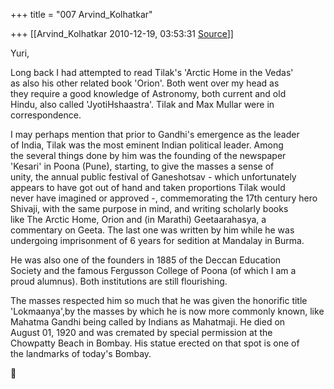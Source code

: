 +++
title = "007 Arvind_Kolhatkar"

+++
[[Arvind_Kolhatkar	2010-12-19, 03:53:31 [Source](https://groups.google.com/g/samskrita/c/oB6GQjCM_cE)]]



Yuri,  
  
Long back I had attempted to read Tilak's 'Arctic Home in the Vedas'  
as also his other related book 'Orion'. Both went over my head as  
they require a good knowledge of Astronomy, both current and old  
Hindu, also called 'JyotiHshaastra'. Tilak and Max Mullar were in  
correspondence.  
  
I may perhaps mention that prior to Gandhi's emergence as the leader  
of India, Tilak was the most eminent Indian political leader. Among  
the several things done by him was the founding of the newspaper  
'Kesari' in Poona (Pune), starting, to give the masses a sense of  
unity, the annual public festival of Ganeshotsav - which unfortunately  
appears to have got out of hand and taken proportions Tilak would  
never have imagined or approved -, commemorating the 17th century hero  
Shivaji, with the same purpose in mind, and writing scholarly books  
like The Arctic Home, Orion and (in Marathi) Geetaarahasya, a  
commentary on Geeta. The last one was written by him while he was  
undergoing imprisonment of 6 years for sedition at Mandalay in Burma.  
  
He was also one of the founders in 1885 of the Deccan Education  
Society and the famous Fergusson College of Poona (of which I am a  
proud alumnus). Both institutions are still flourishing.  
  
The masses respected him so much that he was given the honorific title  
'Lokmaanya',by the masses by which he is now more commonly known, like  
Mahatma Gandhi being called by Indians as Mahatmaji. He died on  
August 01, 1920 and was cremated by special permission at the  
Chowpatty Beach in Bombay. His statue erected on that spot is one of  
the landmarks of today's Bombay.  



